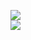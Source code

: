 [![](https://img.shields.io/badge/Made%20With-Github%20Spray-lightgrey.svg?style=for-the-badge&logo=github)](https://github.com/Annihil/github-spray#25428)  
[![](https://i.imgur.com/2DrTn0Z.gif)](https://github.com/Annihil/github-spray)